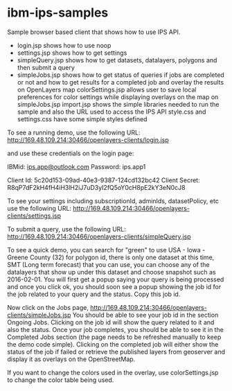 # ibm-ips-samples
Sample browser based client that shows how to use IPS API.

* login.jsp shows how to use noop
* settings.jsp shows how to get settings
* simpleQuery.jsp shows how to get datasets, datalayers, polygons and then submit a query
* simpleJobs.jsp shows how to get status of queries if jobs are completed or not and how to get results for a completed job and overlay the results on OpenLayers map
colorSettings.jsp allows user to save local preferences for color settings while displaying overlays on the map on simpleJobs.jsp
import.jsp shows the simple libraries needed to run the sample and also the URL used to access the IPS API
style.css and settings.css have some simple styles defined

To see a running demo, use the following URL:
http://169.48.109.214:30466/openlayers-clients/login.jsp

and use these credentials on the login page:

IBMid:  ips.app@outlook.com
Password:  ips.app1

Client Id:  5c20d153-09ad-40e3-9387-124cd132bc42
Client Secret:  R8qP7dF2kH4fH4iH3lH2iJ7uD3yI2fQ5oY0cH8pE2kY3eN0cJ8

To see your settings including subscriptionId, adminIds, datasetPolicy, etc use the following URL:
http://169.48.109.214:30466/openlayers-clients/settings.jsp

To submit a query, use the following URL:
http://169.48.109.214:30466/openlayers-clients/simpleQuery.jsp

To see a quick demo, you can search for "green" to use USA - Iowa - Greene County (32) for polygon id, there is only one dataset at this time, SMT (Long term forecast) that you can use, you can choose any of the datalayers that show up under this dataset and choose snapshot such as 2016-02-01.
You will first get a popup saying your query is being processed and once you click ok, you should soon see a popup showing the job id for the job related to your query and the status. Copy this job id.

Now click on the Jobs page, http://169.48.109.214:30466/openlayers-clients/simpleJobs.jsp
You should be able to see your job id in the section Ongoing Jobs. Clicking on the job id will show the query related to it and also the status. Once your job completes, you should be able to see it in the Completed Jobs section (the page needs to be refreshed manually to keep the demo code simple). Clicking on the completed job will either show the status of the job if failed or retrieve the published layers from geoserver and display it as overlays on the OpenStreetMap.

If you want to change the colors used in the overlay, use colorSettings.jsp to change the color table being used.
